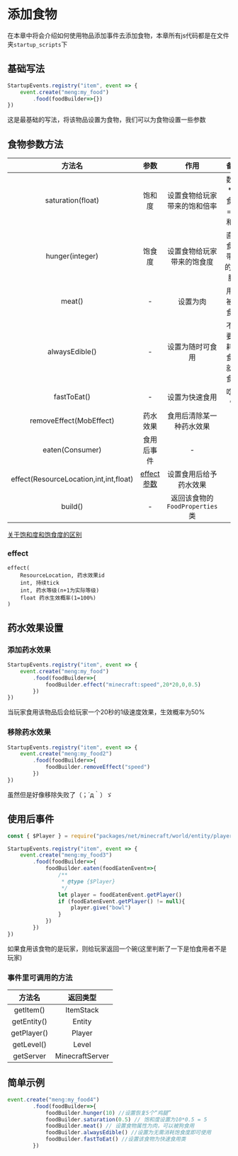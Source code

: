 # 添加食物
在本章中将会介绍如何使用物品添加事件去添加食物，本章所有js代码都是在文件夹`startup_scripts`下

## 基础写法
```js
StartupEvents.registry("item", event => {
    event.create("meng:my_food")
        .food(foodBuilder=>{})
})
```
这是最基础的写法，将该物品设置为食物，我们可以为食物设置一些参数

## 食物参数方法
|                 方法名                 |         参数          |              作用              |           备注           |
| :------------------------------------: | :-------------------: | :----------------------------: | :----------------------: |
|           saturation(float)            |        饱和度         |    设置食物给玩家带来的饱和倍率    |    数值*饱食度 = 饱和度    |
|            hunger(integer)             |        饱食度         |   设置食物给玩家带来的饱食度   |    直接食用带来的"鸡腿"     |
|                 meat()                 |           -           |            设置为肉            |       用于被狼食用       |
|             alwaysEdible()             |           -           |        设置为随时可食用        | 不需要消耗饱食度就可食用 |
|              fastToEat()               |           -           |         设置为快速食用         |          吃得快          |
|        removeEffect(MobEffect)         |       药水效果        |    食用后清除某一种药水效果    |            -             |
|    eaten(Consumer<FoodEatenEvent>)     |      食用后事件       |               -                |            -             |
| effect(ResourceLocation,int,int,float) | [effect参数](#effect) |     设置食用后给予药水效果     |            -             |
|                build()                 |           -           | 返回该食物的`FoodProperties`类 |            -             |

[关于饱和度和饱食度的区别](/ti-wai-hua/saturation-hunger.md)

### effect
```
effect(
    ResourceLocation, 药水效果id
    int, 持续tick
    int, 药水等级(n+1为实际等级)
    float 药水生效概率(1=100%)
)
```

## 药水效果设置
### 添加药水效果
```js
StartupEvents.registry("item", event => {
    event.create("meng:my_food")
        .food(foodBuilder=>{
            foodBuilder.effect("minecraft:speed",20*20,0,0.5)
        })
})
```
当玩家食用该物品后会给玩家一个20秒的1级速度效果，生效概率为50%

### 移除药水效果
```js
StartupEvents.registry("item", event => {
    event.create("meng:my_food2")
        .food(foodBuilder=>{
            foodBuilder.removeEffect("speed")
        })
})
```
虽然但是好像移除失败了（；´д｀）ゞ

## 使用后事件
```js
const { $Player } = require("packages/net/minecraft/world/entity/player/$Player")

StartupEvents.registry("item", event => {
    event.create("meng:my_food3")
        .food(foodBuilder=>{
            foodBuilder.eaten(foodEatenEvent=>{
                /**
                 * @type {$Player}
                 */
                let player = foodEatenEvent.getPlayer()
                if (foodEatenEvent.getPlayer() != null){
                    player.give("bowl")
                }
            })
        })
})
```
如果食用该食物的是玩家，则给玩家返回一个碗(这里判断了一下是怕食用者不是玩家)

### 事件里可调用的方法
|   方法名    |    返回类型     |
| :---------: | :-------------: |
|  getItem()  |    ItemStack    |
| getEntity() |     Entity      |
| getPlayer() |     Player      |
| getLevel()  |      Level      |
|  getServer  | MinecraftServer |

## 简单示例
```js
event.create("meng:my_food4")
        .food(foodBuilder=>{
            foodBuilder.hunger(10) //设置恢复5个“鸡腿”
            foodBuilder.saturation(0.5) // 饱和度设置为10*0.5 = 5
            foodBuilder.meat() // 设置食物属性为肉，可以被狗食用
            foodBuilder.alwaysEdible() //设置为无需消耗饱食度即可使用
            foodBuilder.fastToEat() //设置该食物为快速食用类
        })
```